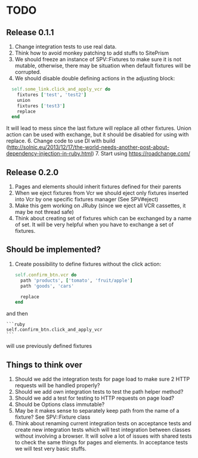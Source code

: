 # TODO

## Release 0.1.1

1. Change integration tests to use real data.
2. Think how to avoid monkey patching to add stuffs to SitePrism
4. We should freeze an instance of SPV::Fixtures to make sure it is not mutable, otherwise, there may be situation when default fixtures will be corrupted.
5. We should disable double defining actions in the adjusting block:

  ```ruby
    self.some_link.click_and_apply_vcr do
      fixtures ['test', 'test2']
      union
      fixtures ['test3']
      replace
    end
  ```
It will lead to mess since the last fixture will replace all other fixtures. Union action can be used with exchange, but it should be disabled for using with replace.
6. Change code to use DI with build (http://solnic.eu/2013/12/17/the-world-needs-another-post-about-dependency-injection-in-ruby.html)
7. Start using https://roadchange.com/

## Release 0.2.0

1. Pages and elements should inherit fixtures defined for their parents
2. When we eject fixtures from Vcr we should eject only fixtures inserted into Vcr by one specific fixtures manager (See SPV#eject)
3. Make this gem working on JRuby (since we eject all VCR cassettes, it may be not thread safe)
4. Think about creating set of fixtures which can be exchanged by a name of set. It will be very helpful when you have to exchange a set of fixtures.

## Should be implemented?

1. Create possibility to define fixtures without the click action:

    ```ruby
    self.confirm_btn.vcr do
      path 'products', ['tomato', 'fruit/apple']
      path 'goods', 'cars'

      replace
    end
    ```

  and then

    ```ruby
    self.confirm_btn.click_and_apply_vcr
    ```

  will use previously defined fixtures


## Things to think over

1. Should we add the integration tests for page load to make sure 2 HTTP requests will be handled properly?
2. Should we add own integration tests to test the path helper method?
3. Should we add a test for testing to HTTP requests on page load?
4. Should be Options class immutable?
5. May be it makes sense to separately keep path from the name of a fixture? See SPV::Fixture class
6. Think about renaming current integration tests on acceptance tests and create new integration tests which will test integration between classes without involving a browser. It will solve a lot of issues with shared tests to check the same things for pages and elements. In acceptance tests we will test very basic stuffs.

